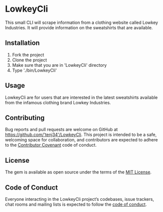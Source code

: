 # LowkeyCli

This small CLI will scrape information from a clothing website called Lowkey Industries. It will provide information on the sweatshirts that are available.

## Installation

1) Fork the project
2) Clone the project
3) Make sure that you are in 'LowkeyCli' directory
4) Type './bin/LowkeyCli'

## Usage

LowkeyCli are for users that are interested in the latest sweatshirts available from the infamous clothing brand Lowkey Industries.

## Contributing

Bug reports and pull requests are welcome on GitHub at https://github.com/'tenj34'/LowkeyCli. This project is intended to be a safe, welcoming space for collaboration, and contributors are expected to adhere to the [Contributor Covenant](http://contributor-covenant.org) code of conduct.

## License

The gem is available as open source under the terms of the [MIT License](https://opensource.org/licenses/MIT).

## Code of Conduct

Everyone interacting in the LowkeyCli project’s codebases, issue trackers, chat rooms and mailing lists is expected to follow the [code of conduct](https://github.com/'tenj34'/LowkeyCli/blob/master/CODE_OF_CONDUCT.md).
